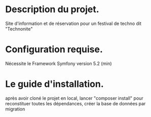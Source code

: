 # Description du projet.
  Site d'information et de réservation pour un festival de techno dit "Technonite"

# Configuration requise.
  Nécessite le Framework Symfony version 5.2 (min)

# Le guide d'installation.
  après avoir cloné le projet en local, lancer "composer install" pour reconstituer toutes les dépendances,
  créer la base de données par migration
